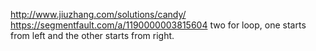 http://www.jiuzhang.com/solutions/candy/
https://segmentfault.com/a/1190000003815604
two for loop, one starts from left and the other starts from right.
